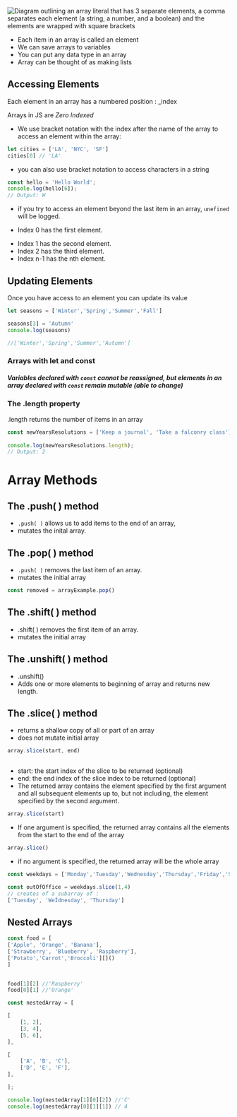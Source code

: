 ![Diagram outlining an array literal that has 3 separate elements, a comma separates each element (a string, a number, and a boolean) and the elements are wrapped with square brackets](https://content.codecademy.com/courses/learn-javascript-arrays/array%20literal.svg)


* Each item in an array is called an element
* We can save arrays to variables
* You can put any data type in an array
* Array can be thought of as making lists


## Accessing Elements

Each element in an array has a numbered position : _index

Arrays in JS are _Zero Indexed_
* We use bracket notation with the index after the name of the array to access an element within the array:
```js
let cities = ['LA', 'NYC', 'SF']
cities[0] // 'LA'

```  

  
* you can also use bracket notation to access characters in a string 
```js
const hello = 'Hello World';  
console.log(hello[6]);  
// Output: W
```
* if you try to access an element beyond the last item in an array, `unefined` will be logged.

*   Index 0 has the first element.
-   Index 1 has the second element.
-   Index 2 has the third element.
-   Index n-1 has the nth element.

## Updating Elements

Once you have access to an element you can update its value

```js
let seasons = ['Winter','Spring','Summer','Fall']

seasons[3] = 'Autumn'
console.log(seasons)

//['Winter','Spring','Summer','Autumn']
```

### Arrays with let and const

##### Variables declared with `const` cannot be reassigned, but elements in an array declared with `const` remain mutable  (able to change)

### The .length property

.length returns the number of items in an array

```js
const newYearsResolutions = ['Keep a journal', 'Take a falconry class'];  
  
console.log(newYearsResolutions.length);  
// Output: 2
```







# Array Methods

## The .push( ) method

* `.push( )` allows us to add items to the end of an array, 
* mutates the inital array.

## The .pop( ) method

* `.push( )` removes the last item of an array.
* mutates the initial array

```js
const removed = arrayExample.pop()
```


## The .shift( ) method

* .shift( ) removes the first item of an array.
* mutates the initial array



## The .unshift( ) method

* .unshift()
* Adds one or more elements to beginning of array and returns new length.



## The .slice( ) method

* returns a shallow copy of all or part of an array
* does not mutate initial array

```js
array.slice(start, end)
 
```

* start: the start index of the slice to be returned (optional)
*  end: the end index of the slice index to be returned (optional) 
* The returned array contains the element specified by the first argument and all subsequent elements up to, but not including, the element specified by the second argument.
```js 
array.slice(start)
```
* If one argument is specified, the returned array contains all the elements from the start to the end of the array
```js 
array.slice() 
```
* if no argument is specified, the returned array will be the whole array

```js
const weekdays = ['Monday','Tuesday','Wednesday','Thursday','Friday','Saturday','Sunday']

const outOfOffice = weekdays.slice(1,4) 
// creates of a subarray of :
['Tuesday', 'WeÎdnesday', 'Thursday']
```

## Nested Arrays

```js
const food = [
['Apple', 'Orange', 'Banana'],
['Strawberry', 'Blueberry', 'Raspberry'],
['Potato','Carrot','Broccoli'][]()
]


food[1][2] //'Raspberry'
food[0][1] //'Orange'

const nestedArray = [

[
	[1, 2],
	[3, 4],
	[5, 6],
],

[
	['A', 'B', 'C'],
	['D', 'E', 'F'],
],

];

console.log(nestedArray[1][0][2]) //'C'
console.log(nestedArray[0][1][1]) // 4
```


